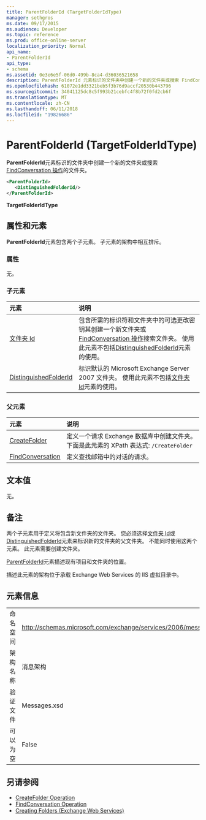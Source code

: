 ```yaml
---
title: ParentFolderId (TargetFolderIdType)
manager: sethgros
ms.date: 09/17/2015
ms.audience: Developer
ms.topic: reference
ms.prod: office-online-server
localization_priority: Normal
api_name:
- ParentFolderId
api_type:
- schema
ms.assetid: 0e3e6e5f-06d0-499b-8ca4-d36036521658
description: ParentFolderId 元素标识的文件夹中创建一个新的文件夹或搜索 FindConversation 操作的文件夹。
ms.openlocfilehash: 61072e1dd3321beb5f3b76d9accf20530b443796
ms.sourcegitcommit: 34041125dc8c5f993b21cebfc4f8b72f0fd2cb6f
ms.translationtype: MT
ms.contentlocale: zh-CN
ms.lasthandoff: 06/11/2018
ms.locfileid: "19826686"
---
```

# <a name="parentfolderid-targetfolderidtype"></a>ParentFolderId (TargetFolderIdType)

**ParentFolderId**元素标识的文件夹中创建一个新的文件夹或搜索[FindConversation 操作](findconversation-operation.md)的文件夹。
  
```xml
<ParentFolderId>
   <DistinguishedFolderId/>
</ParentFolderId>
```

**TargetFolderIdType**

## <a name="attributes-and-elements"></a>属性和元素

**ParentFolderId**元素包含两个子元素。 子元素的架构中相互排斥。 
  
### <a name="attributes"></a>属性

无。
  
### <a name="child-elements"></a>子元素

|**元素**|**说明**|
|:-----|:-----|
|[文件夹 Id](folderid.md) <br/> |包含所需的标识符和文件夹中的可选更改密钥其创建一个新文件夹或[FindConversation 操作](findconversation-operation.md)搜索文件夹。 使用此元素不包括[DistinguishedFolderId](distinguishedfolderid.md)元素的使用。  <br/> |
|[DistinguishedFolderId](distinguishedfolderid.md) <br/> |标识默认的 Microsoft Exchange Server 2007 文件夹。 使用此元素不包括[文件夹 Id](folderid.md)元素的使用。  <br/> |
   
### <a name="parent-elements"></a>父元素

|**元素**|**说明**|
|:-----|:-----|
|[CreateFolder](createfolder.md) <br/> |定义一个请求 Exchange 数据库中创建文件夹。  <br/> 下面是此元素的 XPath 表达式:  `/CreateFolder` <br/> |
|[FindConversation](findconversation.md) <br/> |定义查找邮箱中的对话的请求。  <br/> |
   
## <a name="text-value"></a>文本值

无。
  
## <a name="remarks"></a>备注

两个子元素用于定义将包含新文件夹的文件夹。 您必须选择[文件夹 Id](folderid.md)或[DistinguishedFolderId](distinguishedfolderid.md)元素来标识新的文件夹的父文件夹。 不能同时使用这两个元素。 此元素需要创建文件夹。 
  
[ParentFolderId](parentfolderid.md)元素描述现有项目和文件夹的位置。 
  
描述此元素的架构位于承载 Exchange Web Services 的 IIS 虚拟目录中。
  
## <a name="element-information"></a>元素信息

|||
|:-----|:-----|
|命名空间  <br/> |http://schemas.microsoft.com/exchange/services/2006/messages  <br/> |
|架构名称  <br/> |消息架构  <br/> |
|验证文件  <br/> |Messages.xsd  <br/> |
|可以为空  <br/> |False  <br/> |
   
## <a name="see-also"></a>另请参阅

- [CreateFolder Operation](createfolder-operation.md)
- [FindConversation Operation](findconversation-operation.md)
- [Creating Folders (Exchange Web Services)](http://msdn.microsoft.com/library/3b15b0ec-8691-45ed-9a24-a91ff732d6cf%28Office.15%29.aspx)

